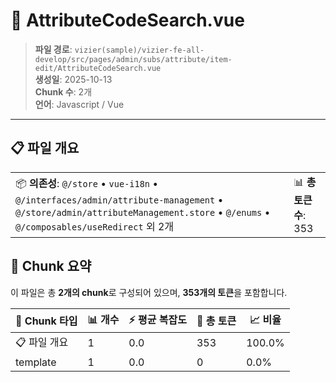 # 📄 AttributeCodeSearch.vue

> **파일 경로**: `vizier(sample)/vizier-fe-all-develop/src/pages/admin/subs/attribute/item-edit/AttributeCodeSearch.vue`  
> **생성일**: 2025-10-13  
> **Chunk 수**: 2개  
> **언어**: Javascript / Vue
---


## 📋 파일 개요

| | |
|--|--|
| 📦 **의존성**: `@/store` • `vue-i18n` • `@/interfaces/admin/attribute-management` • `@/store/admin/attributeManagement.store` • `@/enums` • `@/composables/useRedirect` 외 2개 | 📊 **총 토큰 수**: 353 |






## 🧩 Chunk 요약

이 파일은 총 **2개의 chunk**로 구성되어 있으며, **353개의 토큰**을 포함합니다.

| 🧩 Chunk 타입 | 📊 개수 | ⚡ 평균 복잡도 | 📝 총 토큰 | 📈 비율 |
|---------------|--------|-------------|----------|--------|
| 📋 파일 개요 | 1 | 0.0 | 353 | 100.0% |
| template | 1 | 0.0 | 0 | 0.0% |

